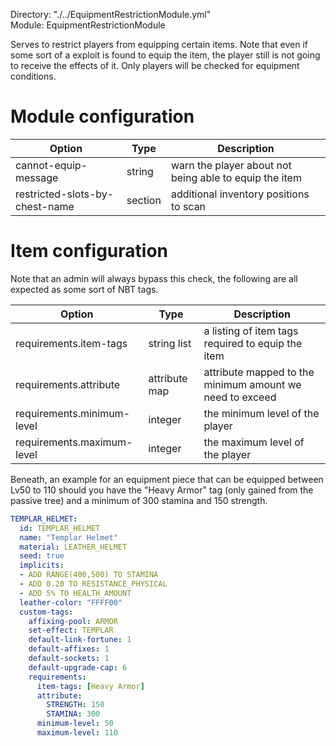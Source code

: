 Directory: "./../EquipmentRestrictionModule.yml"  
Module: EquipmentRestrictionModule

Serves to restrict players from equipping certain items. Note that even if some sort of a exploit is found to equip the item, the player still is not going to receive the effects of it. Only players will be checked for equipment conditions.

# Module configuration

| Option | Type | Description |
|-|-|-|
| cannot-equip-message | string | warn the player about not being able to equip the item |
| restricted-slots-by-chest-name | section | additional inventory positions to scan |

# Item configuration 

Note that an admin will always bypass this check, the following are all expected as some sort of NBT tags.

| Option | Type | Description |
|-|-|-|
| requirements.item-tags | string list | a listing of item tags required to equip the item |
| requirements.attribute | attribute map | attribute mapped to the minimum amount we need to exceed |
| requirements.minimum-level | integer | the minimum level of the player |
| requirements.maximum-level | integer | the maximum level of the player |

Beneath, an example for an equipment piece that can be equipped between Lv50 to 110 should you have the "Heavy Armor" tag (only gained from the passive tree) and a minimum of 300 stamina and 150 strength.

```yml
TEMPLAR_HELMET:
  id: TEMPLAR_HELMET
  name: "Templar Helmet"
  material: LEATHER_HELMET
  seed: true
  implicits:
  - ADD RANGE(400,500) TO STAMINA
  - ADD 0.20 TO RESISTANCE_PHYSICAL
  - ADD 5% TO HEALTH_AMOUNT
  leather-color: "FFFF00"
  custom-tags:
    affixing-pool: ARMOR
    set-effect: TEMPLAR 
    default-link-fortune: 1
    default-affixes: 1
    default-sockets: 1
    default-upgrade-cap: 6
    requirements:
      item-tags: [Heavy Armor]
      attribute:
        STRENGTH: 150
        STAMINA: 300
      minimum-level: 50
      maximum-level: 110
    
```